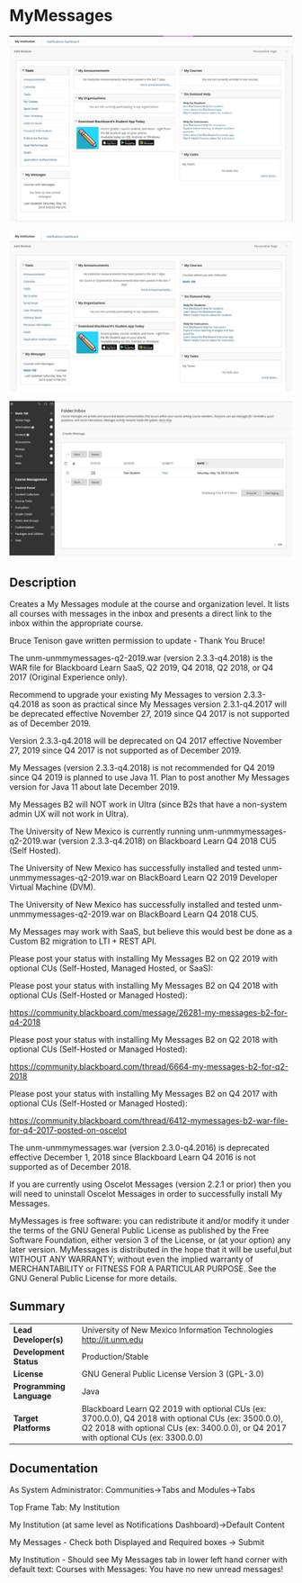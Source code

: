 # MyMessages
![Alt text](MyMessagesNoMessages.png?raw=true "Screen Shot of My Messages Module with No (Course) Messages")

![Alt text](MyMessagesOneMessage.png?raw=true "Screen Shot of My Messages Module with One (Course) Message")

![Alt text](MyMessagesOneMessageAfterLinkClick.png?raw=true "Screen Shot with One (Course) Message after clicking link")

## Description
Creates a My Messages module at the course and organization level. It lists all courses with messages in the inbox and presents a direct link to the inbox within the appropriate course.

Bruce Tenison gave written permission to update - Thank You Bruce!

The unm-unmmymessages-q2-2019.war (version 2.3.3-q4.2018) is the WAR file for Blackboard Learn SaaS, Q2 2019, Q4 2018, Q2 2018, or Q4 2017 (Original Experience only).

Recommend to upgrade your existing My Messages to version 2.3.3-q4.2018 as soon as practical since My Messages version 2.3.1-q4.2017 will be deprecated effective November 27, 2019 since Q4 2017 is not supported as of December 2019.

Version 2.3.3-q4.2018 will be deprecated on Q4 2017 effective November 27, 2019 since Q4 2017 is not supported as of December 2019.

My Messages (version 2.3.3-q4.2018) is not recommended for Q4 2019 since Q4 2019 is planned to use Java 11.  Plan to post another My Messages version for Java 11 about late December 2019.

My Messages B2 will NOT work in Ultra (since B2s that have a non-system admin UX will not work in Ultra).

The University of New Mexico is currently running unm-unmmymessages-q2-2019.war (version 2.3.3-q4.2018) on Blackboard Learn Q4 2018 CU5 (Self Hosted).

The University of New Mexico has successfully installed and tested unm-unmmymessages-q2-2019.war on BlackBoard Learn Q2 2019 Developer Virtual Machine (DVM).

The University of New Mexico has successfully installed and tested unm-unmmymessages-q2-2019.war on BlackBoard Learn Q4 2018 CU5.

My Messages may work with SaaS, but believe this would best be done as a Custom B2 migration to LTI + REST API.

Please post your status with installing My Messages B2 on Q2 2019 with optional CUs (Self-Hosted, Managed Hosted, or SaaS):

Please post your status with installing My Messages B2 on Q4 2018 with optional CUs (Self-Hosted or Managed Hosted):

https://community.blackboard.com/message/26281-my-messages-b2-for-q4-2018

Please post your status with installing My Messages B2 on Q2 2018 with optional CUs (Self-Hosted or Managed Hosted):

https://community.blackboard.com/thread/6664-my-messages-b2-for-q2-2018

Please post your status with installing My Messages B2 on Q4 2017 with optional CUs (Self-Hosted or Managed Hosted):

https://community.blackboard.com/thread/6412-mymessages-b2-war-file-for-q4-2017-posted-on-oscelot 

The unm-unmmymessages.war (version 2.3.0-q4.2016) is deprecated effective December 1, 2018 since Blackboard Learn Q4 2016 is not supported as of December 2018.

If you are currently using Oscelot Messages (version 2.2.1 or prior) then you will need to uninstall Oscelot Messages in order to successfully install My Messages.

MyMessages is free software: you can redistribute it and/or modify it under the terms of the GNU General Public License as published by the Free Software Foundation, either version 3 of the License, or (at your option) any later version.
MyMessages is distributed in the hope that it will be useful,but WITHOUT ANY WARRANTY; without even the implied warranty of MERCHANTABILITY or FITNESS FOR A PARTICULAR PURPOSE.  See the GNU General Public License for more details.

## Summary

|     |     |
| --- | --- |
| **Lead Developer(s)** | University of New Mexico Information Technologies http://it.unm.edu |
| **Development Status** | Production/Stable |
| **License** | GNU General Public License Version 3 (GPL-3.0)|
| **Programming Language** | Java |
| **Target Platforms** | Blackboard Learn Q2 2019 with optional CUs (ex: 3700.0.0), Q4 2018 with optional CUs (ex: 3500.0.0), Q2 2018 with optional CUs (ex: 3400.0.0), or Q4 2017 with optional CUs (ex: 3300.0.0) |

## Documentation

As System Administrator: Communities->Tabs and Modules->Tabs

Top Frame Tab: My Institution

My Institution (at same level as Notifications Dashboard)->Default Content

My Messages - Check both Displayed and Required boxes -> Submit

My Institution - Should see My Messages tab in lower left hand corner with default text: Courses with Messages: You have no new unread messages!
